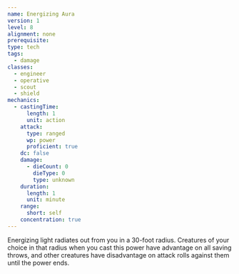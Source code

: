 ```yaml
---
name: Energizing Aura
version: 1
level: 8
alignment: none
prerequisite: 
type: tech
tags:
  - damage
classes:
  - engineer
  - operative
  - scout
  - shield
mechanics:
  - castingTime:
      length: 1
      unit: action
    attack:
      type: ranged
      wp: power
      proficient: true
    dc: false
    damage:
      - dieCount: 0
        dieType: 0
        type: unknown
    duration:
      length: 1
      unit: minute
    range:
      short: self
    concentration: true
---
```

Energizing light radiates out from you in a 30-foot radius. Creatures of your choice in that radius when you cast this power have advantage on all saving throws, and other creatures have disadvantage on attack rolls against them until the power ends. 
    
